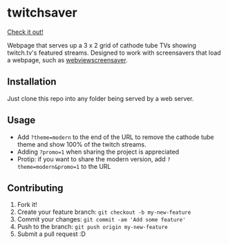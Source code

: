 # twitchsaver

[Check it out!](https://ameswarb.github.io/twitchsaver)

Webpage that serves up a 3 x 2 grid of cathode tube TVs showing twitch.tv's featured streams. Designed to work with screensavers that load a webpage, such as [webviewscreensaver](https://github.com/liquidx/webviewscreensaver).

## Installation

Just clone this repo into any folder being served by a web server.

## Usage

* Add `?theme=modern` to the end of the URL to remove the cathode tube theme and show 100% of the twitch streams.
* Adding `?promo=1` when sharing the project is appreciated
* Protip: if you want to share the modern version, add `?theme=modern&promo=1` to the URL

## Contributing

1. Fork it!
2. Create your feature branch: `git checkout -b my-new-feature`
3. Commit your changes: `git commit -am 'Add some feature'`
4. Push to the branch: `git push origin my-new-feature`
5. Submit a pull request :D
